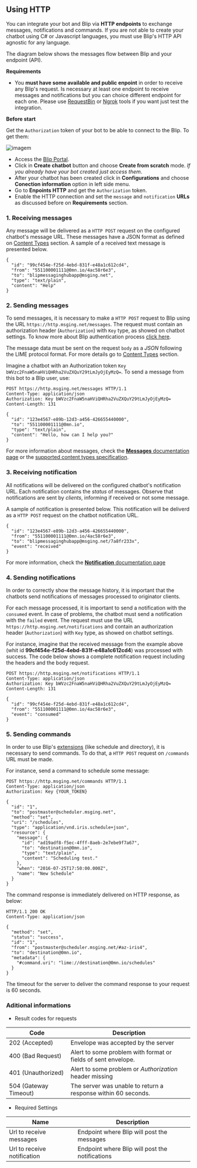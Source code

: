 ## Using HTTP

You can integrate your bot and Blip via **HTTP endpoints** to exchange messages, notifications and commands.
If you are not able to create your chatbot using C\# or Javascript languages, you must use Blip's HTTP API agnostic for any language.

The diagram below shows the messages flow between Blip and your endpoint (API).

<!--![Diagram HTTP message flow](images/http.png)-->

**Requirements**

* You **must have some available and public enpoint** in order to receive any Blip's request. Is necessary at least one endpoint to receive messages and notifications but you can choice different endpoint for each one.
Please use [RequestBin](https://requestbin.fullcontact.com/) or [Ngrok](https://ngrok.com/) tools if you want just test the integration.

**Before start**

Get the `Authorization` token of your bot to be able to connect to the Blip. To get them:

![imagem](images/http-token.png)

* Access the [Blip Portal](https://portal.blip.ai).
* Click in **Create chatbot** button and choose **Create from scratch** mode. *If you already have your bot created just access them*.
* After your chatbot has been created click in **Configurations** and choose **Conection information** option in left side menu.
* Go to **Enpoints HTTP** and get the `Authorization` token.
* Enable the HTTP connection and set the `message` and `notification` **URLs** as discussed before on **Requirements** section.

### 1. Receiving messages

Any message will be delivered as a `HTTP POST` request on the configured chatbot's message URL. These messages have a JSON format as defined on [Content Types](#content-types) section. A sample of a received text message is presented below.

```
{
  "id": "99cf454e-f25d-4ebd-831f-e48a1c612cd4",
  "from": "551100001111@0mn.io/4ac58r6e3",
  "to": "blipmessaginghubapp@msging.net",
  "type": "text/plain",
  "content": "Help"
}
```

### 2. Sending messages

To send messages, it is necessary to make a `HTTP POST` request to Blip using the URL `https://http.msging.net/messages`.
The request must contain an authorization header (`Authorization`) with `Key` type, as showed on chatbot settings. To know more about Blip authentication process [click here](#authentication).

The message data must be sent on the request `body` as a *JSON* following the LIME protocol format.
For more details go to [Content Types](#content-types) section.

Imagine a chatbot with an Authorization token `Key bWVzc2FnaW5naHViQHRha2VuZXQuY29tLmJyOjEyMzQ=`. To send a message from this bot to a Blip user, use:

```
POST https://http.msging.net/messages HTTP/1.1
Content-Type: application/json
Authorization: Key bWVzc2FnaW5naHViQHRha2VuZXQuY29tLmJyOjEyMzQ=
Content-Length: 131

{
  "id": "123e4567-e89b-12d3-a456-426655440000",
  "to": "551100001111@0mn.io",
  "type": "text/plain",
  "content": "Hello, how can I help you?"
}
```

For more information about messages, check the [**Messages** documentation page](.#/docs/concepts/messages) or the [supported content types specification](.#/docs/content-types).

### 3. Receiving notification

All notifications will be delivered on the configured chatbot's notification URL. Each notification contains the _status_ of messages. Observe that notifications are sent by *clients*, informing if received or not some message.

A sample of notification is presented below. This notification will be deliverd as a `HTTP POST` request on the chatbot notification URL.

```
{
  "id": "123e4567-e89b-12d3-a456-426655440000",
  "from": "551100001111@0mn.io/4ac58r6e3",
  "to": "blipmessaginghubapp@msging.net/7a8fr233x",
  "event": "received"
}
```

For more information, check the [**Notification** documentation page](.#/docs/concepts/notifications)

### 4. Sending notifications

In order to correctly show the message history, it is important that the chatbots send notifications of messages processed to originator clients.

For each message processed, it is important to send a notification with the `consumed` event. In case of problems, the chatbot must send a notification with the `failed` event. The request must use the URL `https://http.msging.net/notifications` and contain an authorization header (`Authorization`) with `Key` type, as showed on chatbot settings.

For instance, imagine that the received message from the example above (whit id **99cf454e-f25d-4ebd-831f-e48a1c612cd4**) was processed with success. The code below shows a complete notification request including the headers and the body request.

```
POST https://http.msging.net/notifications HTTP/1.1
Content-Type: application/json
Authorization: Key bWVzc2FnaW5naHViQHRha2VuZXQuY29tLmJyOjEyMzQ=
Content-Length: 131

{
  "id": "99cf454e-f25d-4ebd-831f-e48a1c612cd4",
  "from": "551100001111@0mn.io/4ac58r6e3",
  "event": "consumed"
}
```

### 5. Sending commands

In order to use Blip's [extensions](#extensions) (like schedule and directory), it is necessary to send commands. To do that, a `HTTP POST` request on `/commands` URL must be made.

For instance, send a command to schedule some message:

```http
POST https://http.msging.net/commands HTTP/1.1
Content-Type: application/json
Authorization: Key {YOUR_TOKEN}

{  
  "id": "1",
  "to": "postmaster@scheduler.msging.net",
  "method": "set",
  "uri": "/schedules",
  "type": "application/vnd.iris.schedule+json",
  "resource": {  
    "message": {  
      "id": "ad19adf8-f5ec-4fff-8aeb-2e7ebe9f7a67",
      "to": "destination@0mn.io",
      "type": "text/plain",
      "content": "Scheduling test."
    },
    "when": "2016-07-25T17:50:00.000Z",
    "name": "New Schedule"
  }
}
```

The command response is immediately delivered on HTTP response, as below:

```http
HTTP/1.1 200 OK
Content-Type: application/json

{
  "method": "set",
  "status": "success",
  "id": "1",
  "from": "postmaster@scheduler.msging.net/#az-iris4",
  "to": "destination@0mn.io",
  "metadata": {
    "#command.uri": "lime://destination@0mn.io/schedules"
  }
}
```
The timeout for the server to deliver the command response to your request is 60 seconds.

### Aditional informations

* Result codes for requests

| Code                  | Description                                                   |
|-----------------------|---------------------------------------------------------------|
| 202 (Accepted)        | Envelope was accepted by the server                           |
| 400 (Bad Request)     | Alert to some problem with format or fields of sent envelope. |
| 401 (Unauthorized)    | Alert to some problem or *Authorization* header missing       |
| 504 (Gateway Timeout) | The server was unable to return a response within 60 seconds. |

* Required Settings

| Name                        | Description                                     |
|-----------------------------|-------------------------------------------------|
| Url to receive messages     | Endpoint where Blip will post the messages      |
| Url to receive notification | Endpoint where Blip will post the notifications |


